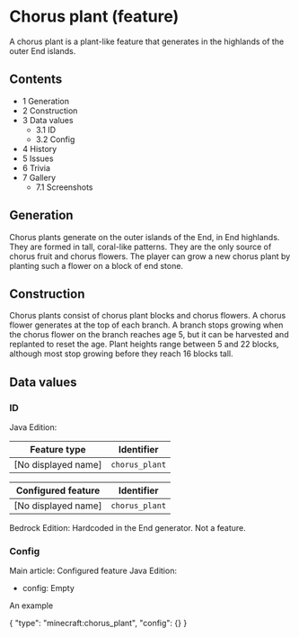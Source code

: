 # Chorus plant (feature)
A chorus plant is a plant-like feature that generates in the highlands of the outer End islands.

## Contents
- 1 Generation
- 2 Construction
- 3 Data values
	- 3.1 ID
	- 3.2 Config
- 4 History
- 5 Issues
- 6 Trivia
- 7 Gallery
	- 7.1 Screenshots

## Generation
Chorus plants generate on the outer islands of the End, in End highlands. They are formed in tall, coral-like patterns. They are the only source of chorus fruit and chorus flowers. The player can grow a new chorus plant by planting such a flower on a block of end stone.

## Construction
Chorus plants consist of chorus plant blocks and chorus flowers. A chorus flower generates at the top of each branch. A branch stops growing when the chorus flower on the branch reaches age 5, but it can be harvested and replanted to reset the age. Plant heights range between 5 and 22 blocks, although most stop growing before they reach 16 blocks tall.

## Data values
### ID
Java Edition:

| Feature type        | Identifier     |
|---------------------|----------------|
| [No displayed name] | `chorus_plant` |

| Configured feature  | Identifier     |
|---------------------|----------------|
| [No displayed name] | `chorus_plant` |

Bedrock Edition:
Hardcoded in the End generator. Not a feature.

### Config
Main article: Configured feature
Java Edition:

- config: Empty




An example

{
  "type": "minecraft:chorus_plant",
  "config": {}
}



